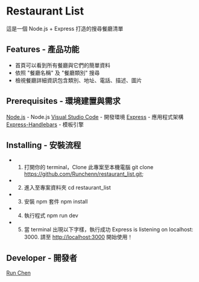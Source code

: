# Restaurant List
這是一個 Node.js + Express 打造的搜尋餐廳清單

## Features - 產品功能
- 首頁可以看到所有餐廳與它們的簡單資料
- 依照 "餐廳名稱" 及 "餐廳類別" 搜尋
- 檢視餐廳詳細資訊包含類別、地址、電話、描述、圖片

## Prerequisites - 環境建置與需求
[Node.js](https://nodejs.org/en/) - Node.js
[Visual Studio Code](https://visualstudio.microsoft.com/zh-hant/) - 開發環境
[Express](https://github.com/Eason0in/Restaurant-CRUD) - 應用程式架構
[Express-Handlebars](https://www.npmjs.com/package/express-handlebars) - 模板引擎

## Installing - 安裝流程
- 1. 打開你的 terminal，Clone 此專案至本機電腦
    git clone https://github.com/Runchenn/restaurant_list.git;
- 2. 進入至專案資料夾
    cd restaurant_list
- 3. 安裝 npm 套件
    npm install
- 4. 執行程式
    npm run dev
- 5. 當 terminal 出現以下字樣，執行成功
    Express is listening on localhost: 3000.
請至 [http://localhost:3000](http://localhost:3000) 開始使用！

## Developer - 開發者
[Run Chen](https://github.com/RunChenn)

